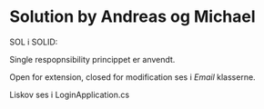 # Solution by Andreas og Michael

SOL i SOLID:

Single respopnsibility princippet er anvendt.

Open for extension, closed for modification ses i *Email* klasserne.

Liskov ses i LoginApplication.cs
